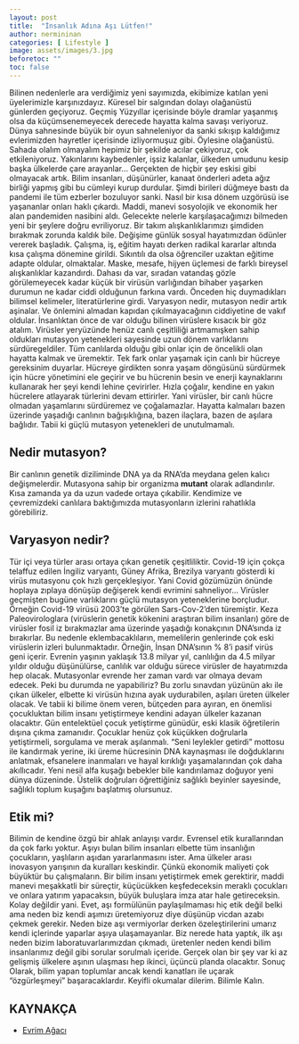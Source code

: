 ```yaml
---
layout: post
title:  "İnsanlık Adına Aşı Lütfen!"
author: nermininan
categories: [ Lifestyle ]
image: assets/images/3.jpg
beforetoc: ""
toc: false
---
```

Bilinen nedenlerle ara verdiğimiz yeni sayımızda, ekibimize katılan yeni üyelerimizle karşınızdayız.
Küresel bir salgından dolayı olağanüstü günlerden geçiyoruz. Geçmiş Yüzyıllar içerisinde böyle dramlar yaşanmış olsa da küçümsenemeyecek derecede hayatta kalma savaşı veriyoruz. Dünya sahnesinde büyük bir oyun sahneleniyor da sanki sıkışıp kaldığımız evlerimizden hayretler içerisinde izliyormuşuz gibi. Öylesine olağanüstü. Sahada olalım olmayalım hepimiz bir şekilde acılar çekiyoruz, çok etkileniyoruz. Yakınlarını kaybedenler, işsiz kalanlar, ülkeden umudunu kesip başka ülkelerde çare arayanlar… Gerçekten de hiçbir şey eskisi gibi olmayacak artık.
Bilim insanları, düşünürler, kanaat önderleri adeta ağız birliği yapmış gibi bu cümleyi kurup durdular. Şimdi birileri düğmeye bastı da pandemi ile tüm ezberler bozuluyor sanki. Nasıl bir kısa dönem uzgörüsü ise yaşananlar onları haklı çıkardı. Maddi, manevi sosyolojik ve ekonomik her alan pandemiden nasibini aldı.
Gelecekte nelerle karşılaşacağımızı bilmeden yeni bir şeylere doğru evriliyoruz. Bir takım alışkanlıklarımızı şimdiden bırakmak zorunda kaldık bile. Değişime günlük sosyal hayatımızdan ödünler vererek başladık. Çalışma, iş, eğitim hayatı derken radikal kararlar altında kısa çalışma dönemine girildi. Sıkıntılı da olsa öğrenciler uzaktan eğitime adapte oldular, olmaktalar.
Maske, mesafe, hijyen üçlemesi de farklı bireysel alışkanlıklar kazandırdı. Dahası da var, sıradan vatandaş gözle görülemeyecek kadar küçük bir virüsün varlığından bihaber yaşarken durumun ne kadar ciddi olduğunun farkına vardı. Önceden hiç duymadıkları bilimsel kelimeler, literatürlerine girdi. Varyasyon nedir, mutasyon nedir artık aşinalar. Ve önlemini almadan kapıdan çıkılmayacağının ciddiyetine de vakıf oldular.
İnsanlıktan önce de var olduğu bilinen virüslere kısacık bir göz atalım.
Virüsler yeryüzünde henüz canlı çeşitliliği artmamışken sahip oldukları mutasyon yetenekleri sayesinde uzun dönem varlıklarını sürdüregeldiler. Tüm canlılarda olduğu gibi onlar için de öncelikli olan hayatta kalmak ve üremektir. Tek fark onlar yaşamak için canlı bir hücreye gereksinim duyarlar. Hücreye girdikten sonra yaşam döngüsünü sürdürmek için hücre yönetimini ele geçirir ve bu hücrenin besin ve enerji kaynaklarını kullanarak her şeyi kendi lehine çevirirler. Hızla çoğalır, kendine en yakın hücrelere atlayarak türlerini devam ettirirler. Yani virüsler, bir canlı hücre olmadan yaşamlarını sürdüremez ve çoğalamazlar. Hayatta kalmaları bazen üzerinde yaşadığı canlının bağışıklığına, bazen ilaçlara, bazen de aşılara bağlıdır. Tabii ki güçlü mutasyon yetenekleri de unutulmamalı.

## Nedir mutasyon?
Bir canlının genetik diziliminde DNA ya da RNA’da meydana gelen kalıcı değişmelerdir. Mutasyona sahip bir organizma **mutant** olarak adlandırılır. Kısa zamanda ya da uzun vadede ortaya çıkabilir. Kendimize ve çevremizdeki canlılara baktığımızda mutasyonların izlerini rahatlıkla görebiliriz.

## Varyasyon nedir?
Tür içi veya türler arası ortaya çıkan genetik çeşitliliktir. Covid-19 için çokça telaffuz edilen İngiliz varyantı, Güney Afrika, Brezilya varyantı gösterdi ki virüs mutasyonu çok hızlı gerçekleşiyor. Yani Covid gözümüzün önünde hoplaya zıplaya dönüşüp değişerek kendi evrimini sahneliyor... Virüsler geçmişten bugüne varlıklarını güçlü mutasyon yeteneklerine borçludur. Örneğin Covid-19 virüsü 2003’te görülen Sars-Cov-2’den türemiştir. Keza Paleovirologlara (virüslerin genetik kökenini araştıran bilim insanları) göre de virüsler fosil iz bırakmazlar ama üzerinde yaşadığı konakçının DNA’sında iz bırakırlar. Bu nedenle
eklembacaklıların, memelilerin genlerinde çok eski virüslerin izleri bulunmaktadır. Örneğin, İnsan DNA’sının % 8’i pasif virüs geni içerir. Evrenin yaşının yaklaşık 13.8 milyar yıl, canlılığın da 4.5 milyar yıldır olduğu düşünülürse, canlılık var olduğu sürece virüsler de hayatımızda hep olacak. Mutasyonlar evrende her zaman vardı var olmaya devam edecek.
Peki bu durumda ne yapabiliriz? Bu zorlu sınavdan yüzünün akı ile çıkan ülkeler, elbette ki virüsün hızına ayak uydurabilen, aşıları üreten ülkeler olacak. Ve tabii ki bilime önem veren, bütçeden para ayıran, en önemlisi çocukluktan bilim insanı yetiştirmeye kendini adayan ülkeler kazanan olacaktır. Gün entelektüel çocuk yetiştirme günüdür, eski klasik öğretilerin dışına çıkma zamanıdır. Çocuklar henüz çok küçükken doğrularla yetiştirmeli, sorgulama ve merak aşılanmalı. “Seni leylekler getirdi” mottosu ile kandırmak yerine, iki üreme hücresinin DNA kaynaşması ile doğduklarını anlatmak, efsanelere inanmaları ve hayal kırıklığı yaşamalarından çok daha akıllıcadır. Yeni nesil alfa kuşağı bebekler bile kandırılamaz doğuyor yeni dünya düzeninde. Üstelik doğruları öğrettiğiniz sağlıklı beyinler sayesinde, sağlıklı toplum kuşağını başlatmış olursunuz.

## Etik mi?
Bilimin de kendine özgü bir ahlak anlayışı vardır. Evrensel etik kurallarından da çok farkı yoktur. Aşıyı bulan bilim insanları elbette tüm insanlığın çocukların, yaşlıların aşıdan yararlanmasını ister. Ama ülkeler arası inovasyon yarışının da kuralları keskindir. Çünkü ekonomik maliyeti çok büyüktür bu çalışmaların. Bir bilim insanı yetiştirmek emek gerektirir, maddi manevi meşakkatli bir süreçtir, küçücükken keşfedeceksin meraklı çocukları ve onlara yatırım yapacaksın, büyük buluşlara imza atar hale getireceksin. Kolay değildir yani.
Evet, aşı formülünün paylaşılmaması hiç etik değil belki ama neden biz kendi aşımızı üretemiyoruz diye düşünüp vicdan azabı çekmek gerekir. Neden bize aşı vermiyorlar derken özeleştirilerini umarız kendi içlerinde yaparlar aşıya ulaşamayanlar. Biz nerede hata yaptık, ilk aşı neden bizim laboratuvarlarımızdan çıkmadı, üretenler neden kendi bilim insanlarımız değil gibi sorular sorulmalı içeride.
Gerçek olan bir şey var ki az gelişmiş ülkelere aşının ulaşması hep ikinci, üçüncü planda olacaktır.
Sonuç Olarak, bilim yapan toplumlar ancak kendi kanatları ile uçarak “özgürleşmeyi” başaracaklardır.
Keyifli okumalar dilerim.
Bilimle Kalın.

## KAYNAKÇA
- [Evrim Ağacı](https://evrimagaci.org/)
